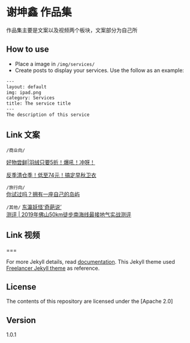 # 谢坤鑫 作品集

作品集主要是文案以及视频两个板块，文案部分为自己所

## How to use
 - Place a image in `/img/services/`
 - Create posts to display your services. Use the follow as an example:

```txt
---
layout: default
img: ipad.png
category: Services
title: The service title
---
The description of this service
```

## Link 文案

`/商业向/`
 
[好物尝鲜|羽绒只要5折！爆吼！冲呀！  ](https://mp.weixin.qq.com/s/EHw1VU6HFfFS1NZdCJxdUg ) 

[反季清仓季！低至74元！搞定早秋卫衣](https://mp.weixin.qq.com/s/EHw1VU6HFfFS1NZdCJxdUg ) 



`/旅行向/`  
[你试过吗？拥有一座自己的岛屿 ](https://mp.weixin.qq.com/s/KBI22scOsxCdoUca8orX4w  ) 




`/其他/`
[东瀛妖怪‘奇葩说’  ](https://mp.weixin.qq.com/s/Fv47IRTZ0c1RbcD4d1SBrg )   
[测评 | 2019年佛山50km徒步南海线最接地气实战测评 ](https://mp.weixin.qq.com/s/VFZK1Bxj2YDjwFFsvKeshQ) 

## Link 视频


===

For more Jekyll details, read [documentation](http://jekyllrb.com/).
This Jekyll theme used [Freelancer Jekyll theme](https://github.com/jeromelachaud/freelancer-theme/) as reference.

## License
The contents of this repository are licensed under the [Apache
2.0]
## Version
1.0.1
